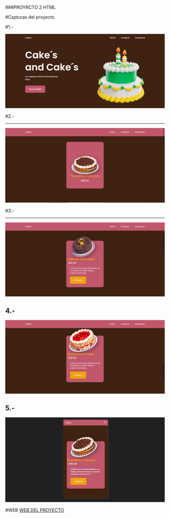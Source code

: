 ###PROYRCTO 2 HTML

#Capturas del proyecto


#1.-

![Captura](./assets/img/Captura1.PNG )

#2.-

------------

![Captura](./assets/img/Captura2.PNG)

#3.-

------------
![Captura](./assets/img/Captura3.PNG)

4.-
------------
![Captura](./assets/img/Captura4.PNG)

5.-
------------
![Captura](./assets/img/Captura6.PNG)


#WEB
[WEB DEL PROYECTO ](http://cake12.42web.io/index.html "WEB DEL PROYECTO ")



